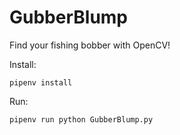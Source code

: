 # GubberBlump

Find your fishing bobber with OpenCV!

Install:

`pipenv install`


Run:

`pipenv run python GubberBlump.py`